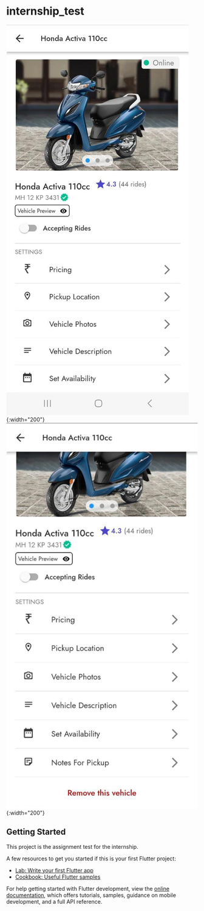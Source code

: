 # internship_test

![Output_Screenshot1](assets/images/Final_Image1.jpg){:width="200"}
![Output_Screenshot2](assets/images/Final_Image2.jpg){:width="200"}


## Getting Started

This project is the assignment test for the internship.

A few resources to get you started if this is your first Flutter project:

- [Lab: Write your first Flutter app](https://docs.flutter.dev/get-started/codelab)
- [Cookbook: Useful Flutter samples](https://docs.flutter.dev/cookbook)

For help getting started with Flutter development, view the
[online documentation](https://docs.flutter.dev/), which offers tutorials,
samples, guidance on mobile development, and a full API reference.
